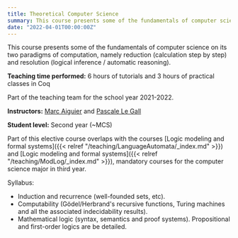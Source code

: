 ```yaml
---
title: Theoretical Computer Science
summary: This course presents some of the fundamentals of computer science on its two paradigms of computation, namely reduction (calculation step by step) and resolution (logical inference / automatic reasoning).
date: "2022-04-01T00:00:00Z"
---
```


This course presents some of the fundamentals of computer science on its two paradigms of computation, namely reduction (calculation step by step) and resolution (logical inference / automatic reasoning).

**Teaching time performed:** 6 hours of tutorials and 3 hours of practical classes in Coq

Part of the teaching team for the school year 2021-2022.

**Instructors:** [Marc Aiguier](http://perso.ecp.fr/~aiguierm/) and [Pascale Le Gall](https://research.centralesupelec.fr/pascale.legall/)

**Student level:** Second year (~MCS)

Part of this elective course overlaps with the courses [Logic modeling and formal systems]({{< relref "/teaching/LanguageAutomata/_index.md" >}}) and [Logic modeling and formal systems]({{< relref "/teaching/ModLog/_index.md" >}}), mandatory courses for the computer science major in third year.

Syllabus:

- Induction and recurrence (well-founded sets, etc).
- Computability (Gödel/Herbrand's recursive functions, Turing machines and all the associated indecidability results).
- Mathematical logic (syntax, semantics and proof systems). Propositional and first-order logics are be detailed.
